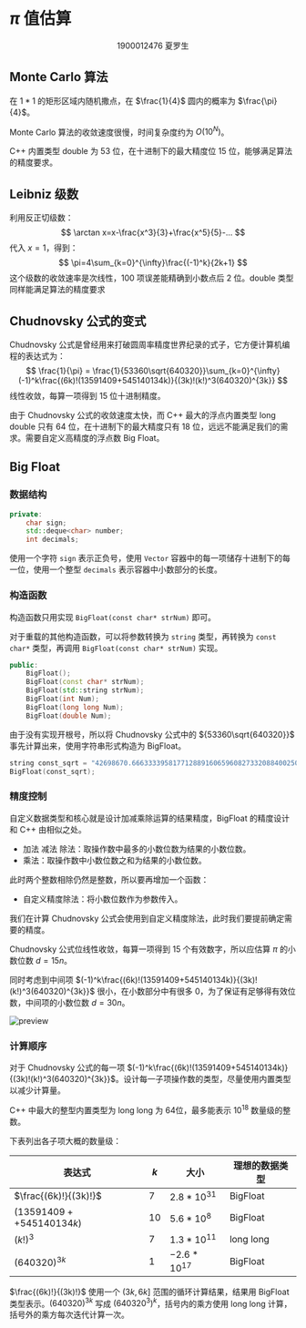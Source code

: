 # $\pi$ 值估算

<center>
    1900012476 夏罗生
</center>

## Monte Carlo 算法

在 $1*1$ 的矩形区域内随机撒点，在 $\frac{1}{4}$  圆内的概率为 $\frac{\pi}{4}$。

Monte Carlo 算法的收敛速度很慢，时间复杂度约为 $O(10^N)$。

C++ 内置类型 double 为 53 位，在十进制下的最大精度位 15 位，能够满足算法的精度要求。

## Leibniz 级数

利用反正切级数：
$$
\arctan x=x-\frac{x^3}{3}+\frac{x^5}{5}-...
$$
代入 $x=1$，得到：
$$
\pi=4\sum_{k=0}^{\infty}\frac{(-1)^k}{2k+1}
$$
这个级数的收敛速率是次线性，100 项误差能精确到小数点后 2 位。double 类型同样能满足算法的精度要求

## Chudnovsky 公式的变式

Chudnovsky 公式是曾经用来打破圆周率精度世界纪录的式子，它方便计算机编程的表达式为：
$$
\frac{1}{\pi} = \frac{1}{53360\sqrt{640320}}\sum_{k=0}^{\infty}(-1)^k\frac{(6k)!(13591409+545140134k)}{(3k)!(k!)^3(640320)^{3k}}
$$
线性收敛，每算一项得到 15 位十进制精度。

由于 Chudnovsky 公式的收敛速度太快，而 C++ 最大的浮点内置类型 long double 只有 64 位，在十进制下的最大精度只有 18 位，远远不能满足我们的需求。需要自定义高精度的浮点数 Big Float。

## Big Float

### 数据结构

```c++
private:
	char sign;
	std::deque<char> number;
	int decimals;
```

使用一个字符 `sign` 表示正负号，使用  `Vector` 容器中的每一项储存十进制下的每一位，使用一个整型 `decimals` 表示容器中小数部分的长度。

### 构造函数

构造函数只用实现 `BigFloat(const char* strNum)` 即可。

对于重载的其他构造函数，可以将参数转换为 `string` 类型，再转换为 `const char*`  类型，再调用 `BigFloat(const char* strNum)` 实现。

```c++
public:
	BigFloat();
	BigFloat(const char* strNum);
	BigFloat(std::string strNum);
	BigFloat(int Num);
	BigFloat(long long Num);
	BigFloat(double Num);
```

由于没有实现开根号，所以将 Chudnovsky 公式中的 ${53360\sqrt{640320}}$ 事先计算出来，使用字符串形式构造为 BigFloat。

```c++
string const_sqrt = "42698670.666333395817712889160659608273320884002509082800838007178852605157457594216301799911455668601345737167494080411392292736181266728193136882170582563460066798766483460795735983552333985484854583";
BigFloat(const_sqrt);
```

### 精度控制

自定义数据类型和核心就是设计加减乘除运算的结果精度，BigFloat 的精度设计和 C++ 由相似之处。

- 加法 减法 除法：取操作数中最多的小数位数为结果的小数位数。
- 乘法：取操作数中小数位数之和为结果的小数位数。

此时两个整数相除仍然是整数，所以要再增加一个函数：

- 自定义精度除法：将小数位数作为参数传入。

我们在计算 Chudnovsky 公式会使用到自定义精度除法，此时我们要提前确定需要的精度。

Chudnovsky 公式位线性收敛，每算一项得到 15 个有效数字，所以应估算 $\pi$ 的小数位数 $d=15n$。

同时考虑到中间项 $(-1)^k\frac{(6k)!(13591409+545140134k)}{(3k)!(k!)^3(640320)^{3k}}$ 很小，在小数部分中有很多 0，为了保证有足够得有效位数，中间项的小数位数 $d=30n$​。

![preview](https://s2.loli.net/2022/03/26/Bu4PicVaUpHnZIL.png)

### 计算顺序

对于 Chudnovsky 公式的每一项 $(-1)^k\frac{(6k)!(13591409+545140134k)}{(3k)!(k!)^3(640320)^{3k}}$。设计每一子项操作数的类型，尽量使用内置类型以减少计算量。

C++ 中最大的整型内置类型为 long long 为 64位，最多能表示 $10^{18}$ 数量级的整数。

下表列出各子项大概的数量级：

| 表达式                   | $k$  | 大小           | 理想的数据类型 |
| ------------------------ | ---- | -------------- | -------------- |
| $\frac{(6k)!}{(3k)!}$    | 7    | $2.8*10^{31}$  | BigFloat       |
| $(13591409++545140134k)$ | 10   | $5.6*10^8$     | BigFloat       |
| $(k!)^3$                 | 7    | $1.3*10^{11}$  | long long      |
| $(640320)^{3k}$          | 1    | $-2.6*10^{17}$ | BigFloat       |

$\frac{(6k)!}{(3k)!}$ 使用一个 $(3k,6k]$ 范围的循环计算结果，结果用 BigFloat 类型表示。$(640320)^{3k}$ 写成 $(640320^3)^k$，括号内的乘方使用 long long 计算，括号外的乘方每次迭代计算一次。 
